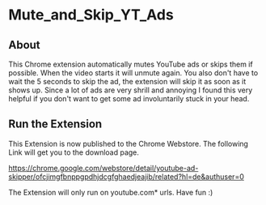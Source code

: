# Mute_and_Skip_YT_Ads

## About 

This Chrome extension automatically mutes YouTube ads or skips them if possible. When the video starts it will unmute again. You also don't have to wait the 
5 seconds to skip the ad, the extension will skip it as soon as it shows up. 
Since a lot of ads are very shrill and annoying I found this very helpful if you don't want to get some ad involuntarily stuck in your head. 

## Run the Extension 

This Extension is now published to the Chrome Webstore. The following Link will get you to the download page. 

https://chrome.google.com/webstore/detail/youtube-ad-skipper/ofcjimgfbnppgpdhjdcgfghaedjeajib/related?hl=de&authuser=0

The Extension will only run on youtube.com* urls. Have fun :) 





